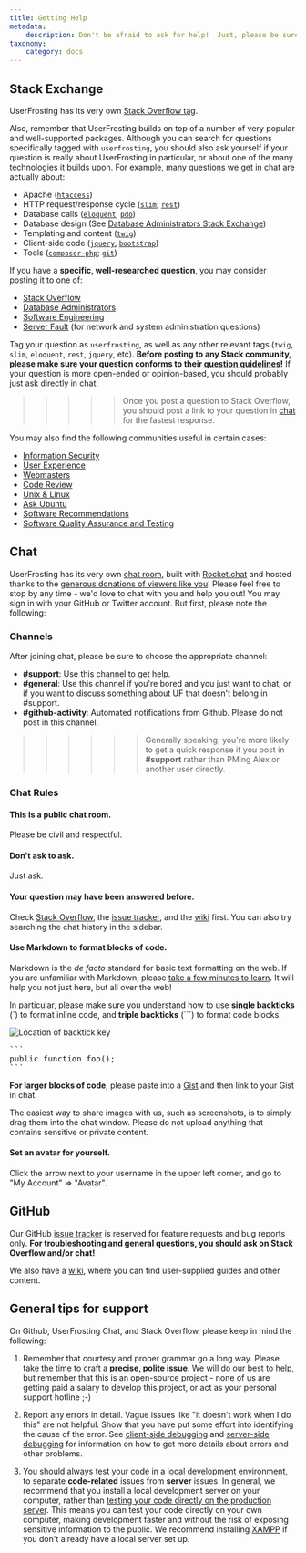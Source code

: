 ```yaml
---
title: Getting Help
metadata:
    description: Don't be afraid to ask for help!  Just, please be sure to read and understand our rules first.
taxonomy:
    category: docs
---
```


## Stack Exchange

UserFrosting has its very own [Stack Overflow tag](http://stackoverflow.com/questions/tagged/userfrosting).

Also, remember that UserFrosting builds on top of a number of very popular and well-supported packages.  Although you can search for questions specifically tagged with `userfrosting`, you should also ask yourself if your question is really about UserFrosting in particular, or about one of the many technologies it builds upon.  For example, many questions we get in chat are actually about:

- Apache ([`htaccess`](http://stackoverflow.com/questions/tagged/.htaccess))
- HTTP request/response cycle ([`slim`](http://stackoverflow.com/questions/tagged/slim); [`rest`](http://stackoverflow.com/questions/tagged/rest))
- Database calls ([`eloquent`](http://stackoverflow.com/questions/tagged/eloquent), [`pdo`](http://stackoverflow.com/questions/tagged/pdo))
- Database design (See [Database Administrators Stack Exchange](http://dba.stackexchange.com/))
- Templating and content ([`twig`](http://stackoverflow.com/questions/tagged/twig))
- Client-side code ([`jquery`](http://stackoverflow.com/questions/tagged/jquery), [`bootstrap`](http://stackoverflow.com/questions/tagged/twitter-bootstrap))
- Tools ([`composer-php`](http://stackoverflow.com/questions/tagged/composer-php); [`git`](http://stackoverflow.com/questions/tagged/git))

If you have a **specific, well-researched question**, you may consider posting it to one of:

- [Stack Overflow](http://stackoverflow.com)
- [Database Administrators](http://dba.stackexchange.com/)
- [Software Engineering](http://softwareengineering.stackexchange.com/)
- [Server Fault](http://serverfault.com/) (for network and system administration questions)

Tag your question as `userfrosting`, as well as any other relevant tags (`twig`, `slim`, `eloquent`, `rest`, `jquery`, etc).  **Before posting to any Stack community, please make sure your question conforms to their [question guidelines](http://stackoverflow.com/help/on-topic)!**  If your question is more open-ended or opinion-based, you should probably just ask directly in chat.

>>>>> Once you post a question to Stack Overflow, you should post a link to your question in [chat](https://chat.userfrosting.com) for the fastest response.

You may also find the following communities useful in certain cases:

- [Information Security](http://security.stackexchange.com/)
- [User Experience](http://http://ux.stackexchange.com/)
- [Webmasters](http://webmasters.stackexchange.com/)
- [Code Review](http://codereview.stackexchange.com/)
- [Unix & Linux](http://unix.stackexchange.com/)
- [Ask Ubuntu](http://askubuntu.com/)
- [Software Recommendations](http://softwarerecs.stackexchange.com/)
- [Software Quality Assurance and Testing](http://sqa.stackexchange.com/)

## Chat

UserFrosting has its very own [chat room](https://chat.userfrosting.com), built with [Rocket.chat](https://rocket.chat/) and hosted thanks to the [generous donations of viewers like you](https://pledgie.com/campaigns/29583)!  Please feel free to stop by any time - we'd love to chat with you and help you out!  You may sign in with your GitHub or Twitter account.  But first, please note the following:

### Channels

After joining chat, please be sure to choose the appropriate channel:

- **#support**: Use this channel to get help.
- **#general**: Use this channel if you're bored and you just want to chat, or if you want to discuss something about UF that doesn't belong in #support.  
- **#github-activity**: Automated notifications from Github.  Please do not post in this channel.

>>>>>> Generally speaking, you're more likely to get a quick response if you post in **#support** rather than PMing Alex or another user directly.

### Chat Rules

#### This is a public chat room.

Please be civil and respectful.

#### Don't ask to ask.

Just ask.

#### Your question may have been answered before.

Check [Stack Overflow](http://stackoverflow.com/tags/userfrosting), the [issue tracker](https://github.com/userfrosting/UserFrosting/issues?utf8=%E2%9C%93&amp;q=is%3Aissue), and the [wiki](https://github.com/userfrosting/UserFrosting/wiki) first.  You can also try searching the chat history in the sidebar.

#### Use Markdown to format blocks of code.

Markdown is the _de facto_ standard for basic text formatting on the web.  If you are unfamiliar with Markdown, please [take a few minutes to learn](https://guides.github.com/features/mastering-markdown/#what).  It will help you not just here, but all over the web!

In particular, please make sure you understand how to use **single backticks** (`) to format inline code, and **triple backticks** (```) to format code blocks:

![Location of backtick key](/images/backtick.png)

<pre>
```
public function foo();
```
</pre>

**For larger blocks of code**, please paste into a [Gist](https://gist.github.com) and then link to your Gist in chat.

The easiest way to share images with us, such as screenshots, is to simply drag them into the chat window.  Please do not upload anything that contains sensitive or private content.

#### Set an avatar for yourself.

Click the arrow next to your username in the upper left corner, and go to "My Account" => "Avatar".

## GitHub

Our GitHub [issue tracker](https://github.com/userfrosting/UserFrosting/issues?utf8=%E2%9C%93&amp;q=is%3Aissue) is reserved for feature requests and bug reports only.  **For troubleshooting and general questions, you should ask on Stack Overflow and/or chat!**

We also have a [wiki](https://github.com/userfrosting/UserFrosting/wiki), where you can find user-supplied guides and other content.

## General tips for support

On Github, UserFrosting Chat, and Stack Overflow, please keep in mind the following:

1. Remember that courtesy and proper grammar go a long way. Please take the time to craft a **precise, polite issue**. We will do our best to help, but remember that this is an open-source project - none of us are getting paid a salary to develop this project, or act as your personal support hotline ;-)

2. Report any errors in detail.  Vague issues like "it doesn't work when I do this" are not helpful.  Show that you have put some effort into identifying the cause of the error.  See [client-side debugging](/background/client-side) and [server-side debugging](/background/server-side) for information on how to get more details about errors and other problems.

3. You should always test your code in a [local development environment](/basics/requirements/develop-locally-serve-globally), to separate **code-related** issues from **server** issues.  In general, we recommend that you install a local development server on your computer, rather than [testing your code directly on the production server](https://pbs.twimg.com/media/BxfENwpIYAAcHqQ.png).  This means you can test your code directly on your own computer, making development faster and without the risk of exposing sensitive information to the public.  We recommend installing [XAMPP](https://www.apachefriends.org) if you don't already have a local server set up.
